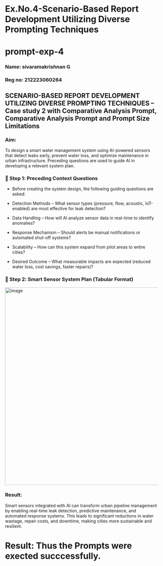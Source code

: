 
# Ex.No.4-Scenario-Based Report Development Utilizing Diverse Prompting Techniques
# prompt-exp-4
### Name: sivaramakrishnan G
### Reg no: 212223060264
## SCENARIO-BASED REPORT DEVELOPMENT UTILIZING DIVERSE PROMPTING TECHNIQUES – Case study 2 with Comparative Analysis Prompt, Comparative Analysis Prompt and Prompt Size Limitations
### Aim:
To design a smart water management system using AI-powered sensors that detect leaks early, prevent water loss, and optimize maintenance in urban infrastructure. Preceding questions are used to guide AI in developing a relevant system plan.

### 🔹 Step 1: Preceding Context Questions

- Before creating the system design, the following guiding questions are asked:

- Detection Methods – What sensor types (pressure, flow, acoustic, IoT-enabled) are most effective for leak detection?

- Data Handling – How will AI analyze sensor data in real-time to identify anomalies?

- Response Mechanism – Should alerts be manual notifications or automated shut-off systems?

- Scalability – How can this system expand from pilot areas to entire cities?

- Desired Outcome – What measurable impacts are expected (reduced water loss, cost savings, faster repairs)?

### 🔹 Step 2: Smart Sensor System Plan (Tabular Format)
<img width="910" height="652" alt="image" src="https://github.com/user-attachments/assets/07a6683f-65d0-4488-a950-e9c232b2a9de" />

### Result:
Smart sensors integrated with AI can transform urban pipeline management by enabling real-time leak detection, predictive maintenance, and automated response systems. This leads to significant reductions in water wastage, repair costs, and downtime, making cities more sustainable and resilient.





# Result: Thus the Prompts were exected succcessfully.
